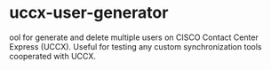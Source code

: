 # uccx-user-generator
ool for generate and delete multiple users on CISCO Contact Center Express (UCCX). Useful for testing any custom synchronization tools cooperated with UCCX.
